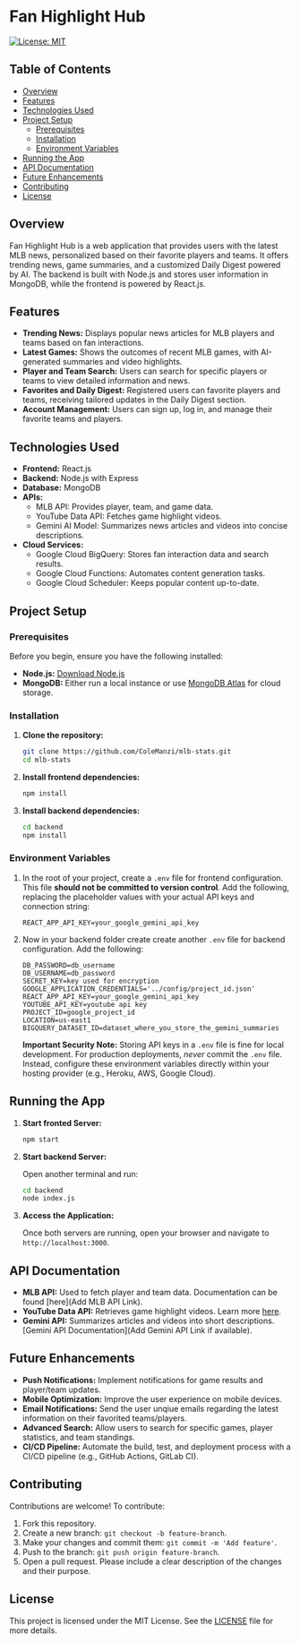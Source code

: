 # Fan Highlight Hub

[![License: MIT](https://img.shields.io/badge/License-MIT-yellow.svg)](https://opensource.org/licenses/MIT)

## Table of Contents

- [Overview](#overview)
- [Features](#features)
- [Technologies Used](#technologies-used)
- [Project Setup](#project-setup)
    - [Prerequisites](#prerequisites)
    - [Installation](#installation)
    - [Environment Variables](#environment-variables)
- [Running the App](#running-the-app)
- [API Documentation](#api-documentation)
- [Future Enhancements](#future-enhancements)
- [Contributing](#contributing)
- [License](#license)

## Overview

Fan Highlight Hub is a web application that provides users with the latest MLB news, personalized based on their favorite players and teams. It offers trending news, game summaries, and a customized Daily Digest powered by AI. The backend is built with Node.js and stores user information in MongoDB, while the frontend is powered by React.js.

## Features

- **Trending News:** Displays popular news articles for MLB players and teams based on fan interactions.
- **Latest Games:** Shows the outcomes of recent MLB games, with AI-generated summaries and video highlights.
- **Player and Team Search:** Users can search for specific players or teams to view detailed information and news.
- **Favorites and Daily Digest:** Registered users can favorite players and teams, receiving tailored updates in the Daily Digest section.
- **Account Management:** Users can sign up, log in, and manage their favorite teams and players.

## Technologies Used

- **Frontend:** React.js
- **Backend:** Node.js with Express
- **Database:** MongoDB
- **APIs:**
    - MLB API: Provides player, team, and game data.
    - YouTube Data API: Fetches game highlight videos.
    - Gemini AI Model: Summarizes news articles and videos into concise descriptions.
- **Cloud Services:**
    - Google Cloud BigQuery: Stores fan interaction data and search results.
    - Google Cloud Functions: Automates content generation tasks.
    - Google Cloud Scheduler: Keeps popular content up-to-date.

## Project Setup

### Prerequisites

Before you begin, ensure you have the following installed:

- **Node.js:** [Download Node.js](https://nodejs.org/)
- **MongoDB:** Either run a local instance or use [MongoDB Atlas](https://www.mongodb.com/atlas/database) for cloud storage.

### Installation

1.  **Clone the repository:**

    ```bash
    git clone https://github.com/ColeManzi/mlb-stats.git
    cd mlb-stats
    ```

2.  **Install frontend dependencies:**

    ```bash
    npm install
    ```

3.  **Install backend dependencies:**

    ```bash
    cd backend
    npm install
    ```

### Environment Variables

1.  In the root of your project, create a `.env` file for frontend configuration.  This file **should not be committed to version control**.  Add the following, replacing the placeholder values with your actual API keys and connection string:

    ```
    REACT_APP_API_KEY=your_google_gemini_api_key
    ```
2.  Now in your backend folder create create another `.env` file for backend configuration. Add the following:

    ```
    DB_PASSWORD=db_username
    DB_USERNAME=db_password
    SECRET_KEY=key used for encryption
    GOOGLE_APPLICATION_CREDENTIALS='../config/project_id.json'
    REACT_APP_API_KEY=your_google_gemini_api_key
    YOUTUBE_API_KEY=youtube api key
    PROJECT_ID=google_project_id
    LOCATION=us-east1
    BIGQUERY_DATASET_ID=dataset_where_you_store_the_gemini_summaries
    ```

    **Important Security Note:** Storing API keys in a `.env` file is fine for local development.  For production deployments, *never* commit the `.env` file. Instead, configure these environment variables directly within your hosting provider (e.g., Heroku, AWS, Google Cloud).

## Running the App

1.  **Start fronted Server:**

    ```bash
    npm start
    ```

2.  **Start backend Server:**

    Open another terminal and run:

    ```bash
    cd backend
    node index.js
    ```

3.  **Access the Application:**

    Once both servers are running, open your browser and navigate to `http://localhost:3000`.

## API Documentation

- **MLB API:** Used to fetch player and team data.  Documentation can be found [here](Add MLB API Link).
- **YouTube Data API:** Retrieves game highlight videos. Learn more [here](https://developers.google.com/youtube/v3).
- **Gemini API:** Summarizes articles and videos into short descriptions. [Gemini API Documentation](Add Gemini API Link if available).

## Future Enhancements

- **Push Notifications:** Implement notifications for game results and player/team updates.
- **Mobile Optimization:** Improve the user experience on mobile devices.
- **Email Notifications:** Send the user unqiue emails regarding the latest information on their favorited teams/players.
- **Advanced Search:** Allow users to search for specific games, player statistics, and team standings.
- **CI/CD Pipeline:** Automate the build, test, and deployment process with a CI/CD pipeline (e.g., GitHub Actions, GitLab CI).

## Contributing

Contributions are welcome! To contribute:

1.  Fork this repository.
2.  Create a new branch: `git checkout -b feature-branch`.
3.  Make your changes and commit them: `git commit -m 'Add feature'`.
4.  Push to the branch: `git push origin feature-branch`.
5.  Open a pull request.  Please include a clear description of the changes and their purpose.

## License

This project is licensed under the MIT License. See the [LICENSE](LICENSE) file for more details.
